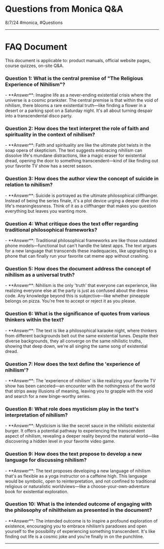 # Questions from Monica Q&A

8/7/24 #monica, #Questions

* * *

# FAQ Document

  
This document is applicable to: product manuals, official website pages, course quizzes, on-site Q&A.  
  

### Question 1: What is the central premise of "The Religious Experience of Nihilism"?

\- \*\*Answer\*\*: Imagine life as a never-ending existential crisis where the universe is a cosmic prankster. The central premise is that within the void of nihilism, there blooms a rare existential truth—like finding a flower in a desert or a parking spot on a Saturday night. It's all about turning despair into a transcendental disco party.  
  

### Question 2: How does the text interpret the role of faith and spirituality in the context of nihilism?

\- \*\*Answer\*\*: Faith and spirituality are like the ultimate plot twists in the soap opera of skepticism. The text suggests embracing nihilism can dissolve life's mundane distractions, like a magic eraser for existential dread, opening the door to something transcendent—kind of like finding out your favorite TV show has a secret season.  
  

### Question 3: How does the author view the concept of suicide in relation to nihilism?

\- \*\*Answer\*\*: Suicide is portrayed as the ultimate philosophical cliffhanger. Instead of being the series finale, it's a plot device urging a deeper dive into life's meaninglessness. Think of it as a cliffhanger that makes you question everything but leaves you wanting more.  
  

### Question 4: What critique does the text offer regarding traditional philosophical frameworks?

\- \*\*Answer\*\*: Traditional philosophical frameworks are like those outdated phone models—functional but can't handle the latest apps. The text argues for a new language that transcends these inadequacies, like upgrading to a phone that can finally run your favorite cat meme app without crashing.  
  

### Question 5: How does the document address the concept of nihilism as a universal truth?

\- \*\*Answer\*\*: Nihilism is the only 'truth' that everyone can experience, like realizing everyone else at the party is just as confused about the dress code. Any knowledge beyond this is subjective—like whether pineapple belongs on pizza. You're free to accept or reject it as you please.  
  

### Question 6: What is the significance of quotes from various thinkers within the text?

\- \*\*Answer\*\*: The text is like a philosophical karaoke night, where thinkers from different backgrounds belt out the same existential tunes. Despite their diverse backgrounds, they all converge on the same nihilistic truths, showing that deep down, we're all singing the same song of existential dread.  
  

### Question 7: How does the text define the 'experience of nihilism'?

\- \*\*Answer\*\*: The 'experience of nihilism' is like realizing your favorite TV show has been canceled—an encounter with the nothingness of the world that strips away illusions of meaning, leaving you to grapple with the void and search for a new binge-worthy series.  
  

### Question 8: What role does mysticism play in the text's interpretation of nihilism?

\- \*\*Answer\*\*: Mysticism is like the secret sauce in the nihilistic existential burger. It offers a potential pathway to experiencing the transcendent aspect of nihilism, revealing a deeper reality beyond the material world—like discovering a hidden level in your favorite video game.  
  

### Question 9: How does the text propose to develop a new language for discussing nihilism?

\- \*\*Answer\*\*: The text proposes developing a new language of nihilism that's as flexible as a yoga instructor on a caffeine high. This language would be symbolic, open to reinterpretation, and not confined to traditional religious or naturalistic worldviews—like a choose-your-own-adventure book for existential exploration.  
  

### Question 10: What is the intended outcome of engaging with the philosophy of nihiltheism as presented in the document?

\- \*\*Answer\*\*: The intended outcome is to inspire a profound exploration of existence, encouraging you to embrace nihilism’s paradoxes and open yourself to the possibility of experiencing something transcendent. It's like finding out life is a cosmic joke and you're finally in on the punchline.

* * *

#